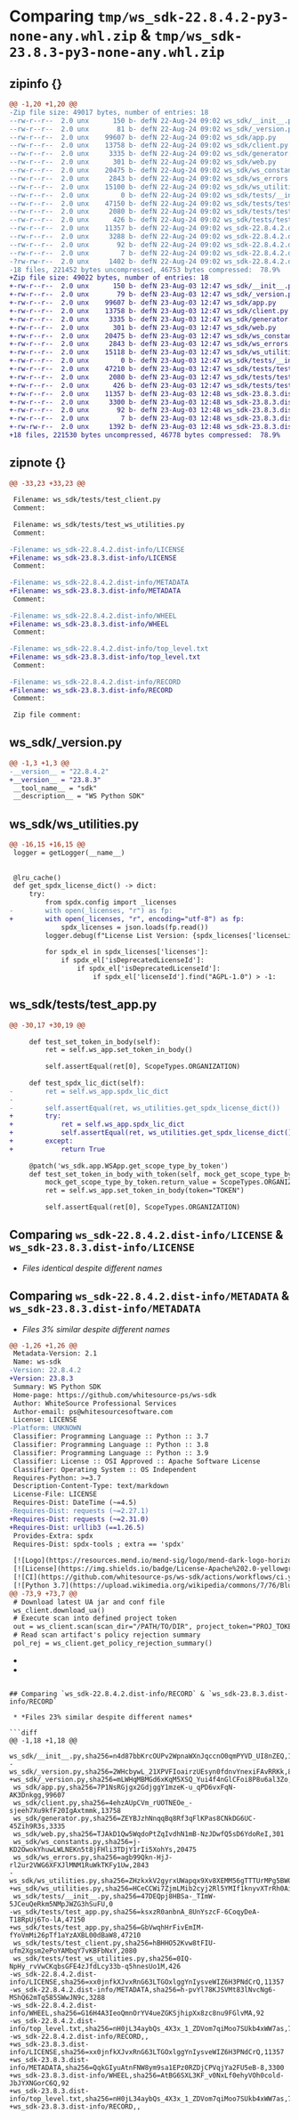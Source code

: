 # Comparing `tmp/ws_sdk-22.8.4.2-py3-none-any.whl.zip` & `tmp/ws_sdk-23.8.3-py3-none-any.whl.zip`

## zipinfo {}

```diff
@@ -1,20 +1,20 @@
-Zip file size: 49017 bytes, number of entries: 18
--rw-r--r--  2.0 unx      150 b- defN 22-Aug-24 09:02 ws_sdk/__init__.py
--rw-r--r--  2.0 unx       81 b- defN 22-Aug-24 09:02 ws_sdk/_version.py
--rw-r--r--  2.0 unx    99607 b- defN 22-Aug-24 09:02 ws_sdk/app.py
--rw-r--r--  2.0 unx    13758 b- defN 22-Aug-24 09:02 ws_sdk/client.py
--rw-r--r--  2.0 unx     3335 b- defN 22-Aug-24 09:02 ws_sdk/generator.py
--rw-r--r--  2.0 unx      301 b- defN 22-Aug-24 09:02 ws_sdk/web.py
--rw-r--r--  2.0 unx    20475 b- defN 22-Aug-24 09:02 ws_sdk/ws_constants.py
--rw-r--r--  2.0 unx     2843 b- defN 22-Aug-24 09:02 ws_sdk/ws_errors.py
--rw-r--r--  2.0 unx    15100 b- defN 22-Aug-24 09:02 ws_sdk/ws_utilities.py
--rw-r--r--  2.0 unx        0 b- defN 22-Aug-24 09:02 ws_sdk/tests/__init__.py
--rw-r--r--  2.0 unx    47150 b- defN 22-Aug-24 09:02 ws_sdk/tests/test_app.py
--rw-r--r--  2.0 unx     2080 b- defN 22-Aug-24 09:02 ws_sdk/tests/test_client.py
--rw-r--r--  2.0 unx      426 b- defN 22-Aug-24 09:02 ws_sdk/tests/test_ws_utilities.py
--rw-r--r--  2.0 unx    11357 b- defN 22-Aug-24 09:02 ws_sdk-22.8.4.2.dist-info/LICENSE
--rw-r--r--  2.0 unx     3288 b- defN 22-Aug-24 09:02 ws_sdk-22.8.4.2.dist-info/METADATA
--rw-r--r--  2.0 unx       92 b- defN 22-Aug-24 09:02 ws_sdk-22.8.4.2.dist-info/WHEEL
--rw-r--r--  2.0 unx        7 b- defN 22-Aug-24 09:02 ws_sdk-22.8.4.2.dist-info/top_level.txt
-?rw-rw-r--  2.0 unx     1402 b- defN 22-Aug-24 09:02 ws_sdk-22.8.4.2.dist-info/RECORD
-18 files, 221452 bytes uncompressed, 46753 bytes compressed:  78.9%
+Zip file size: 49022 bytes, number of entries: 18
+-rw-r--r--  2.0 unx      150 b- defN 23-Aug-03 12:47 ws_sdk/__init__.py
+-rw-r--r--  2.0 unx       79 b- defN 23-Aug-03 12:47 ws_sdk/_version.py
+-rw-r--r--  2.0 unx    99607 b- defN 23-Aug-03 12:47 ws_sdk/app.py
+-rw-r--r--  2.0 unx    13758 b- defN 23-Aug-03 12:47 ws_sdk/client.py
+-rw-r--r--  2.0 unx     3335 b- defN 23-Aug-03 12:47 ws_sdk/generator.py
+-rw-r--r--  2.0 unx      301 b- defN 23-Aug-03 12:47 ws_sdk/web.py
+-rw-r--r--  2.0 unx    20475 b- defN 23-Aug-03 12:47 ws_sdk/ws_constants.py
+-rw-r--r--  2.0 unx     2843 b- defN 23-Aug-03 12:47 ws_sdk/ws_errors.py
+-rw-r--r--  2.0 unx    15118 b- defN 23-Aug-03 12:47 ws_sdk/ws_utilities.py
+-rw-r--r--  2.0 unx        0 b- defN 23-Aug-03 12:47 ws_sdk/tests/__init__.py
+-rw-r--r--  2.0 unx    47210 b- defN 23-Aug-03 12:47 ws_sdk/tests/test_app.py
+-rw-r--r--  2.0 unx     2080 b- defN 23-Aug-03 12:47 ws_sdk/tests/test_client.py
+-rw-r--r--  2.0 unx      426 b- defN 23-Aug-03 12:47 ws_sdk/tests/test_ws_utilities.py
+-rw-r--r--  2.0 unx    11357 b- defN 23-Aug-03 12:48 ws_sdk-23.8.3.dist-info/LICENSE
+-rw-r--r--  2.0 unx     3300 b- defN 23-Aug-03 12:48 ws_sdk-23.8.3.dist-info/METADATA
+-rw-r--r--  2.0 unx       92 b- defN 23-Aug-03 12:48 ws_sdk-23.8.3.dist-info/WHEEL
+-rw-r--r--  2.0 unx        7 b- defN 23-Aug-03 12:48 ws_sdk-23.8.3.dist-info/top_level.txt
+-rw-rw-r--  2.0 unx     1392 b- defN 23-Aug-03 12:48 ws_sdk-23.8.3.dist-info/RECORD
+18 files, 221530 bytes uncompressed, 46778 bytes compressed:  78.9%
```

## zipnote {}

```diff
@@ -33,23 +33,23 @@
 
 Filename: ws_sdk/tests/test_client.py
 Comment: 
 
 Filename: ws_sdk/tests/test_ws_utilities.py
 Comment: 
 
-Filename: ws_sdk-22.8.4.2.dist-info/LICENSE
+Filename: ws_sdk-23.8.3.dist-info/LICENSE
 Comment: 
 
-Filename: ws_sdk-22.8.4.2.dist-info/METADATA
+Filename: ws_sdk-23.8.3.dist-info/METADATA
 Comment: 
 
-Filename: ws_sdk-22.8.4.2.dist-info/WHEEL
+Filename: ws_sdk-23.8.3.dist-info/WHEEL
 Comment: 
 
-Filename: ws_sdk-22.8.4.2.dist-info/top_level.txt
+Filename: ws_sdk-23.8.3.dist-info/top_level.txt
 Comment: 
 
-Filename: ws_sdk-22.8.4.2.dist-info/RECORD
+Filename: ws_sdk-23.8.3.dist-info/RECORD
 Comment: 
 
 Zip file comment:
```

## ws_sdk/_version.py

```diff
@@ -1,3 +1,3 @@
-__version__ = "22.8.4.2"
+__version__ = "23.8.3"
 __tool_name__ = "sdk"
 __description__ = "WS Python SDK"
```

## ws_sdk/ws_utilities.py

```diff
@@ -16,15 +16,15 @@
 logger = getLogger(__name__)
 
 
 @lru_cache()
 def get_spdx_license_dict() -> dict:
     try:
         from spdx.config import _licenses
-        with open(_licenses, "r") as fp:
+        with open(_licenses, "r", encoding="utf-8") as fp:
             spdx_licenses = json.loads(fp.read())
         logger.debug(f"License List Version: {spdx_licenses['licenseListVersion']}")
 
         for spdx_el in spdx_licenses['licenses']:
             if spdx_el['isDeprecatedLicenseId']:
                 if spdx_el['isDeprecatedLicenseId']:
                     if spdx_el['licenseId'].find("AGPL-1.0") > -1:
```

## ws_sdk/tests/test_app.py

```diff
@@ -30,17 +30,19 @@
 
     def test_set_token_in_body(self):
         ret = self.ws_app.set_token_in_body()
 
         self.assertEqual(ret[0], ScopeTypes.ORGANIZATION)
 
     def test_spdx_lic_dict(self):
-        ret = self.ws_app.spdx_lic_dict
-
-        self.assertEqual(ret, ws_utilities.get_spdx_license_dict())
+        try:
+            ret = self.ws_app.spdx_lic_dict
+            self.assertEqual(ret, ws_utilities.get_spdx_license_dict())
+        except:
+            return True
 
     @patch('ws_sdk.app.WSApp.get_scope_type_by_token')
     def test_set_token_in_body_with_token(self, mock_get_scope_type_by_token):
         mock_get_scope_type_by_token.return_value = ScopeTypes.ORGANIZATION
         ret = self.ws_app.set_token_in_body(token="TOKEN")
 
         self.assertEqual(ret[0], ScopeTypes.ORGANIZATION)
```

## Comparing `ws_sdk-22.8.4.2.dist-info/LICENSE` & `ws_sdk-23.8.3.dist-info/LICENSE`

 * *Files identical despite different names*

## Comparing `ws_sdk-22.8.4.2.dist-info/METADATA` & `ws_sdk-23.8.3.dist-info/METADATA`

 * *Files 3% similar despite different names*

```diff
@@ -1,26 +1,26 @@
 Metadata-Version: 2.1
 Name: ws-sdk
-Version: 22.8.4.2
+Version: 23.8.3
 Summary: WS Python SDK
 Home-page: https://github.com/whitesource-ps/ws-sdk
 Author: WhiteSource Professional Services
 Author-email: ps@whitesourcesoftware.com
 License: LICENSE
-Platform: UNKNOWN
 Classifier: Programming Language :: Python :: 3.7
 Classifier: Programming Language :: Python :: 3.8
 Classifier: Programming Language :: Python :: 3.9
 Classifier: License :: OSI Approved :: Apache Software License
 Classifier: Operating System :: OS Independent
 Requires-Python: >=3.7
 Description-Content-Type: text/markdown
 License-File: LICENSE
 Requires-Dist: DateTime (~=4.5)
-Requires-Dist: requests (~=2.27.1)
+Requires-Dist: requests (~=2.31.0)
+Requires-Dist: urllib3 (==1.26.5)
 Provides-Extra: spdx
 Requires-Dist: spdx-tools ; extra == 'spdx'
 
 [![Logo](https://resources.mend.io/mend-sig/logo/mend-dark-logo-horizontal.png)](https://www.mend.io/)
 [![License](https://img.shields.io/badge/License-Apache%202.0-yellowgreen.svg)](https://opensource.org/licenses/Apache-2.0)
 [![CI](https://github.com/whitesource-ps/ws-sdk/actions/workflows/ci.yml/badge.svg)](https://github.com/whitesource-ps/ws-sdk/actions/workflows/ci.yml)
 [![Python 3.7](https://upload.wikimedia.org/wikipedia/commons/7/76/Blue_Python_3.7%2B_Shield_Badge.svg)
@@ -73,9 +73,7 @@
 # Download latest UA jar and conf file
 ws_client.download_ua()
 # Execute scan into defined project token
 out = ws_client.scan(scan_dir="/PATH/TO/DIR", project_token="PROJ_TOKEN", product_token="PROD_TOKEN")
 # Read scan artifact's policy rejection summary 
 pol_rej = ws_client.get_policy_rejection_summary()
 ```
-
-
```

## Comparing `ws_sdk-22.8.4.2.dist-info/RECORD` & `ws_sdk-23.8.3.dist-info/RECORD`

 * *Files 23% similar despite different names*

```diff
@@ -1,18 +1,18 @@
 ws_sdk/__init__.py,sha256=n4d87bbKrcOUPv2WpnaWXnJqccnO0qmPYVD_UI8nZEQ,150
-ws_sdk/_version.py,sha256=2WHcbywL_21XPVFIoairzUEsyn0fdnvYnexiFAvRRKk,81
+ws_sdk/_version.py,sha256=mLWHqMBMGd6xKqM5XSQ_Yui4f4nGlCFoi8P8u6al3Zo,79
 ws_sdk/app.py,sha256=7P1NsRGjgx2GdjggY1mzeK-u_qPD6vxFqN-AK3Dnkgg,99607
 ws_sdk/client.py,sha256=4ehzAUpCVm_rUOTNEOe_-sjeeh7Xu9kfF20IgAxtmmk,13758
 ws_sdk/generator.py,sha256=ZEYBJzhNnqqBq8Rf3qFlKPas8CNkDG6UC-45Zih9R3s,3335
 ws_sdk/web.py,sha256=TJAkD1Qw5WqdoPtZqIvdhN1mB-NzJDwfQ5sD6YdoReI,301
 ws_sdk/ws_constants.py,sha256=j-KD2OwokYhuwLWLNEKn5t8jFHli3TDjY1rIi5XohYs,20475
 ws_sdk/ws_errors.py,sha256=agb99Qkn-HjJ-rl2ur2VWG6XFXJlMNM1RuWkTKFy1Uw,2843
-ws_sdk/ws_utilities.py,sha256=ZHzkxkV2gyrxUWapqx9Xv8XEMM56gTTTUrMPg5BW0ts,15100
+ws_sdk/ws_utilities.py,sha256=HCeCCWi7ZjmLMib2cyj2Rl5YMIf1knyvXTrRh0AiYOk,15118
 ws_sdk/tests/__init__.py,sha256=47DEQpj8HBSa-_TImW-5JCeuQeRkm5NMpJWZG3hSuFU,0
-ws_sdk/tests/test_app.py,sha256=ksxzR0anbnA_8UnYszcF-6CoqyDeA-T18RpUj6To-lA,47150
+ws_sdk/tests/test_app.py,sha256=GbVwqhHrFivEmIM-fYoVmMi26pTf1aYzAXBL00dBaW8,47210
 ws_sdk/tests/test_client.py,sha256=hBHHO52Kvw8tFIU-ufm2Xgsm2ePoYAMbqY7vKBFbNxY,2080
 ws_sdk/tests/test_ws_utilities.py,sha256=0IQ-NpHy_rvVwCKqbsGFE4zJfdLcy33b-q5hnesUo1M,426
-ws_sdk-22.8.4.2.dist-info/LICENSE,sha256=xx0jnfkXJvxRnG63LTGOxlggYnIysveWIZ6H3PNdCrQ,11357
-ws_sdk-22.8.4.2.dist-info/METADATA,sha256=h-pvYl78KJSVMt83lNvcNg6-MShQ62mTq585SWwJN9c,3288
-ws_sdk-22.8.4.2.dist-info/WHEEL,sha256=G16H4A3IeoQmnOrYV4ueZGKSjhipXx8zc8nu9FGlvMA,92
-ws_sdk-22.8.4.2.dist-info/top_level.txt,sha256=nH0jL34aybQs_4X3x_1_ZDVom7qiMoo7SUkb4xWW7as,7
-ws_sdk-22.8.4.2.dist-info/RECORD,,
+ws_sdk-23.8.3.dist-info/LICENSE,sha256=xx0jnfkXJvxRnG63LTGOxlggYnIysveWIZ6H3PNdCrQ,11357
+ws_sdk-23.8.3.dist-info/METADATA,sha256=QqkGIyuAtnFNW8ym9sa1EPz0RZDjCPVqjYa2FU5eB-8,3300
+ws_sdk-23.8.3.dist-info/WHEEL,sha256=AtBG6SXL3KF_v0NxLf0ehyVOh0cold-JbJYXNGorC6Q,92
+ws_sdk-23.8.3.dist-info/top_level.txt,sha256=nH0jL34aybQs_4X3x_1_ZDVom7qiMoo7SUkb4xWW7as,7
+ws_sdk-23.8.3.dist-info/RECORD,,
```

